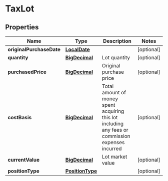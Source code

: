 # TaxLot

## Properties
Name | Type | Description | Notes
------------ | ------------- | ------------- | -------------
**originalPurchaseDate** | [**LocalDate**](LocalDate.md) |  |  [optional]
**quantity** | [**BigDecimal**](BigDecimal.md) | Lot quantity |  [optional]
**purchasedPrice** | [**BigDecimal**](BigDecimal.md) | Original purchase price |  [optional]
**costBasis** | [**BigDecimal**](BigDecimal.md) | Total amount of money spent acquiring this lot including any fees or commission expenses incurred |  [optional]
**currentValue** | [**BigDecimal**](BigDecimal.md) | Lot market value |  [optional]
**positionType** | [**PositionType**](PositionType.md) |  |  [optional]
